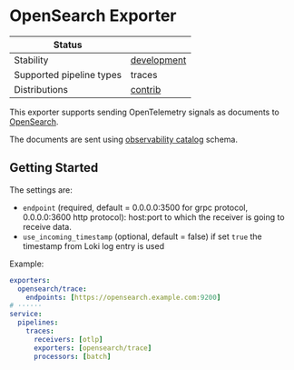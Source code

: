 # OpenSearch Exporter

| Status                   |               |
| ------------------------ |---------------|
| Stability                | [development] |
| Supported pipeline types | traces        |
| Distributions            | [contrib]     |

This exporter supports sending OpenTelemetry signals as documents to [OpenSearch](https://www.opensearch.org).

The documents are sent using [observability catalog](https://github.com/opensearch-project/opensearch-catalog/tree/main/schema/observability) schema.

## Getting Started

The settings are:

- `endpoint` (required, default = 0.0.0.0:3500 for grpc protocol, 0.0.0.0:3600 http protocol): host:port to which the receiver is going to receive data.
- `use_incoming_timestamp` (optional, default = false) if set `true` the timestamp from Loki log entry is used

Example:
```yaml
exporters:
  opensearch/trace:
    endpoints: [https://opensearch.example.com:9200]
# ······
service:
  pipelines:
    traces:
      receivers: [otlp]
      exporters: [opensearch/trace]
      processors: [batch]
```

[development]:https://github.com/open-telemetry/opentelemetry-collector#development
[contrib]:https://github.com/open-telemetry/opentelemetry-collector-releases/tree/main/distributions/otelcol-contrib